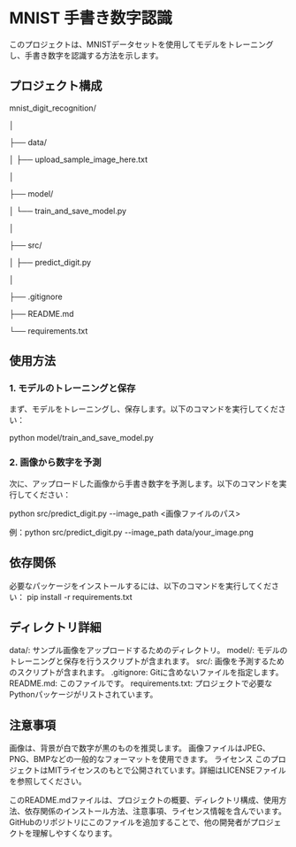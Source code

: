 # MNIST 手書き数字認識

このプロジェクトは、MNISTデータセットを使用してモデルをトレーニングし、手書き数字を認識する方法を示します。

## プロジェクト構成

mnist_digit_recognition/

│


├── data/

│ ├── upload_sample_image_here.txt

│

├── model/

│ └── train_and_save_model.py

│

├── src/

│ ├── predict_digit.py

│

├── .gitignore

├── README.md

└── requirements.txt

## 使用方法

### 1. モデルのトレーニングと保存

まず、モデルをトレーニングし、保存します。以下のコマンドを実行してください：

python model/train_and_save_model.py

### 2. 画像から数字を予測
次に、アップロードした画像から手書き数字を予測します。以下のコマンドを実行してください：

python src/predict_digit.py --image_path <画像ファイルのパス>

例：python src/predict_digit.py --image_path data/your_image.png

## 依存関係
必要なパッケージをインストールするには、以下のコマンドを実行してください：
pip install -r requirements.txt

## ディレクトリ詳細

data/: サンプル画像をアップロードするためのディレクトリ。
model/: モデルのトレーニングと保存を行うスクリプトが含まれます。
src/: 画像を予測するためのスクリプトが含まれます。
.gitignore: Gitに含めないファイルを指定します。
README.md: このファイルです。
requirements.txt: プロジェクトで必要なPythonパッケージがリストされています。

## 注意事項
画像は、背景が白で数字が黒のものを推奨します。
画像ファイルはJPEG、PNG、BMPなどの一般的なフォーマットを使用できます。
ライセンス
このプロジェクトはMITライセンスのもとで公開されています。詳細はLICENSEファイルを参照してください。



このREADME.mdファイルは、プロジェクトの概要、ディレクトリ構成、使用方法、依存関係のインストール方法、注意事項、ライセンス情報を含んでいます。GitHubのリポジトリにこのファイルを追加することで、他の開発者がプロジェクトを理解しやすくなります。
